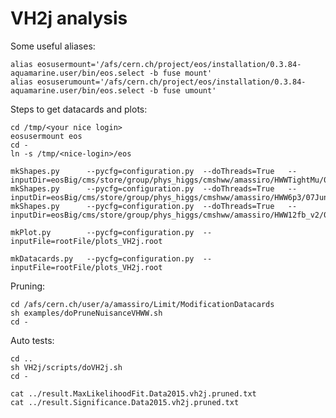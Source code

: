 VH2j analysis
==============

Some useful aliases:
    
    alias eosusermount='/afs/cern.ch/project/eos/installation/0.3.84-aquamarine.user/bin/eos.select -b fuse mount'
    alias eosuserumount='/afs/cern.ch/project/eos/installation/0.3.84-aquamarine.user/bin/eos.select -b fuse umount'

Steps to get datacards and plots:

    
    cd /tmp/<your nice login>
    eosusermount eos
    cd -
    ln -s /tmp/<nice-login>/eos
    
    mkShapes.py      --pycfg=configuration.py  --doThreads=True   --inputDir=eosBig/cms/store/group/phys_higgs/cmshww/amassiro/HWWTightMu/07Jun2016_spring16_mAODv2_4p0fbm1/MCl2loose__hadd__bSFL2pTEff__l2tight__wwSel/
    mkShapes.py      --pycfg=configuration.py  --doThreads=True   --inputDir=eosBig/cms/store/group/phys_higgs/cmshww/amassiro/HWW6p3/07Jun2016_spring16_mAODv2_6p3fbm1/MCl2loose__hadd__bSFL2pTEff__l2tight__wwSel/
    mkShapes.py      --pycfg=configuration.py  --doThreads=True   --inputDir=eosBig/cms/store/group/phys_higgs/cmshww/amassiro/HWW12fb_v2/07Jun2016_spring16_mAODv2_12pXfbm1/MCl2loose__hadd__bSFL2pTEff__l2tight__wwSel/
    
    mkPlot.py        --pycfg=configuration.py  --inputFile=rootFile/plots_VH2j.root
    
    mkDatacards.py   --pycfg=configuration.py  --inputFile=rootFile/plots_VH2j.root



Pruning:

    cd /afs/cern.ch/user/a/amassiro/Limit/ModificationDatacards
    sh examples/doPruneNuisanceVHWW.sh 
    cd -


Auto tests:


    cd ..
    sh VH2j/scripts/doVH2j.sh
    cd -

    cat ../result.MaxLikelihoodFit.Data2015.vh2j.pruned.txt
    cat ../result.Significance.Data2015.vh2j.pruned.txt
    
    
    
    
